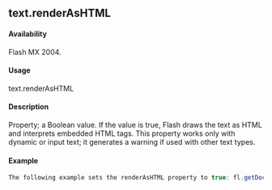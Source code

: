 ## text.renderAsHTML

#### Availability

Flash MX 2004.

#### Usage

text.renderAsHTML

#### Description

Property; a Boolean value. If the value is true, Flash draws the text as HTML and interprets embedded HTML tags. This property works only with dynamic or input text; it generates a warning if used with other text types.

#### Example

```javascript
The following example sets the renderAsHTML property to true: fl.getDocumentDOM().selection\[0\].renderAsHTML = true;

```